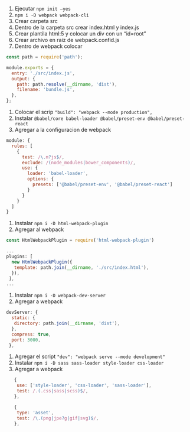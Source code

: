 1. Ejecutar `npm init —yes`
2. `npm i -D webpack webpack-cli`
3. Crear carpeta src
4. Dentro de la carpeta src crear index.html y index.js
5. Crear plantila html:5 y colocar un div con un “id=root”
6. Crear archivo en raiz de webpack.confid.js
7. Dentro de webpack colocar  

```jsx
const path = require('path');

module.exports = {
  entry: './src/index.js',
  output: {
    path: path.resolve(__dirname, 'dist'),
    filename: 'bundle.js',
  },
};
```

1. Colocar el scrip `"build": "webpack --mode production",`
2. Instalar  `@babel/core babel-loader @babel/preset-env @babel/preset-react`
3. Agregar a la configuracion de webpack

```jsx
module: {
  rules: [
    {
      test: /\.m?js$/,
      exclude: /(node_modules|bower_components)/,
      use: {
        loader: 'babel-loader',
        options: {
          presets: ['@babel/preset-env', '@babel/preset-react']
        }
      }
    }
  ]
}
```

1. Instalar `npm i -D html-webpack-plugin`
2. Agregar al webpack

```jsx
const HtmlWebpackPlugin = require('html-webpack-plugin')

...
plugins: [
  new HtmlWebpackPlugin({
   template: path.join(__dirname, './src/index.html'),
  }),
 ],
...
```

1. Instalar `npm i -D webpack-dev-server`
2. Agregar a webpack

```jsx
devServer: {
  static: {
   directory: path.join(__dirname, 'dist'),
  },
  compress: true,
  port: 3000,
 },
```

1. Agregar el script `"dev": "webpack serve --mode development"`
2. Instalar `npm i -D sass sass-loader style-loader css-loader`
3. Agregar a webpack

```jsx
   {
    use: ['style-loader', 'css-loader', 'sass-loader'],
    test: /.(.css|sass|scss)$/,
   },

   {
    type: 'asset',
    test: /\.(png|jpe?g|gif|svg)$/,
   },
```
